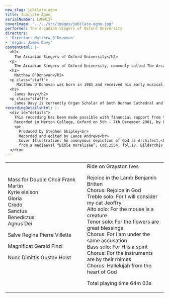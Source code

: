 ```yaml
---
new_slug: jubilate-agno
title: Jubilate Agno
serialNumber: LAMM137
coverImage: "../../src/images/jubilate-agno.jpg"
performer: The Arcadian Singers of Oxford University
directors:
- 'Director: Matthew O’Donovan'
- 'Organ: James Davy'
contentHtml: |-
  <h2>
    The Arcadian Singers of Oxford University</h2>
  <p>
    The Arcadian Singers of Oxford University, commonly called The Arcadians, were founded in 1976, to specialise in unaccompanied works. The choir aims to comprise about 25 singers from throughout the university, who sing a variety of music, covering a wide range of styles — Bach to Britten, Monteverdi to MacMillan. The choir gives at least one concert in Oxford each term and has in recent years been involved in other musical ventures both in and out of Oxford. They are regularly invited to contribute to the Easter Liturgy at Ampleforth Abbey in Yorkshire. The making of this recording marks the choir’s 25th anniversary. More information can be found on the <a href="https://web.archive.org/web/20170101001640/http://www.arcadiansingers.org.uk/">choir’s website</a></p>
  <h2>
    Matthew O’Donovan</h2>
  <p class="staff">
     Matthew O’Donovan was born in 1981 and received his early musical training as a chorister of St. Giles’ Church, Oxford under Peter Ward Jones and a music scholar at Abingdon School, where he studied the organ with John Oxlade, and later David Goode, his current teacher. After completing his A-levels in 1999 he spent a year as organ scholar of Southwell Minster, where he worked both as an accompanist and also conductor with the Minster’s two choirs, studying the organ with Paul Hale. During his year at Southwell he directed the local Four Tons Choir. Matthew came up to Oxford in October 2000, where he is reading for a music degree and is organ scholar at Merton College. He was appointed conductor of the Arcadian Singers from April 2001. As a pianist and violist, Matthew has played with many of Oxford’s local orchestras. He also sings with the early music ensemble Stile Antico and with the Schola Cantorum of Oxford. He is manic about DIY.</p>
  <h2>
    James Davy</h2>
  <p class="staff">
    James Davy is currently Organ Scholar of both Durham Cathedral and University College, Durham. He was born in 1980, and, in 1991, became a Chorister at Southwell Minster, where he also started to learn the organ with Philip Rushforth. During his gap year he was Organ Scholar of Portsmouth Cathedral; the first holder of the position; and continued his organ studies with Neil Cockburn in London, and studied harmony and counterpoint with the Sub-Organist Rosemary Field. James began a Music degree at the University of Durham in October 2000, gaining the Associateship Diploma of the Royal College of Organists in January 2001. Alongside his degree course he accompanies both the University Choral Society and Chamber Choir, with whom he toured Northern Italy in September 2001, and directs the Chapel Choir of University College. He is in demand both as a soloist and accompanist, and has appeared on recordings with the choir of Portsmouth Cathedral, as well as on ITV with the Durham University Chamber Choir. When not playing or directing, James enjoys listening to music ranging from early music to Trad. Jazz and watching films.</p>
recordingDetailsHtml: |-
  <div id="details">
    This recording has been made possible with financial support from the University Integrated Arts Committee.<br>
    Recorded in Merton College, Oxford on 5th - 7th December 2001, by kind permission of the Warden and Scholars of the House or College of Scholars of Merton in the University of Oxford.
    <p>
      Produced by Stephen Shipley<br>
      Recorded and edited by Lance Andrews<br>
      Cover Illustration: An anonymous depiction of God as Architect,<br>
      from a mediaeval “Bible moralisée”; Cod.2554, fol.Iv, Bildarchiv d. ÖNB, Vienna.</p>
  </div>
---
```


<table class="tracktable" width="90%">
  <tbody>
    <tr>
      <td class="column1" width="50%">
        Mass for Double Choir <span class="composer"> Frank Martin</span><br>
        Kyrie eleison<br>
        Gloria<br>
        Credo<br>
        Sanctus<br>
        Benedictus<br>
        Agnus Dei
        <p>					Salve Regina <span class="composer">Pierre Villette</span></p>
        <p>					Magnificat <span class="composer">Gerald Finzi</span></p>
        <p>					Nunc Dimittis <span class="composer">Gustav Holst<br>
          </span><br>
           </p>
      </td>
      <td class="column2" width="50%">
        Ride on<span class="composer"> Grayston Ives</span>
        <p>					Rejoice in the Lamb <span class="composer">Benjamin Britten</span><br>
          Chorus: Rejoice in God<br>
          Treble solo: For I will consider my cat Jeoffry<br>
          Alto solo: For the mouse is a creature<br>
          Tenor solo: For the flowers are great blessings<br>
          Chorus: For I am under the same accusation<br>
          Bass solo: For H is a spirit<br>
          Chorus: For the instruments are by their rhimes<br>
          Chorus: Hallelujah from the heart of God</p>
        <p>
          <span id="playingtime">Total playing time 64m 03s</span></p>
      </td>
    </tr>
  </tbody>
</table>
